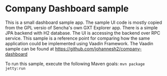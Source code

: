 # Company Dashboard sample

This is a small dashboard sample app. The sample UI code is mostly copied from the GPL versio of Sencha's own GXT Explorer app.
There is a simple JPA backend with H2 database. The UI is accessing the backend over RPC service. This sample is a reference
point for comparing how the same application could be implemented using Vaadin Framework. The Vaadin sample can be found at
https://github.com/johannesh2/company-dashboard

To run this sample, execute the following Maven goals:
`mvn package jetty:run`
